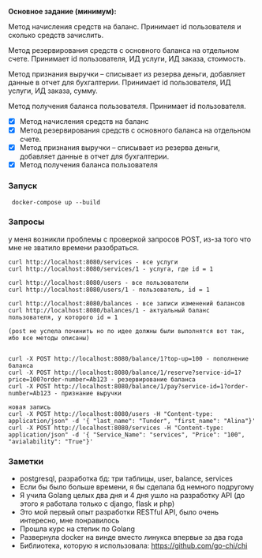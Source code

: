 **Основное задание (минимум):**

Метод начисления средств на баланс. Принимает id пользователя и сколько средств зачислить.

Метод резервирования средств с основного баланса на отдельном счете. Принимает id пользователя, ИД услуги, ИД заказа, стоимость.

Метод признания выручки – списывает из резерва деньги, добавляет данные в отчет для бухгалтерии. Принимает id пользователя, ИД услуги, ИД заказа, сумму.

Метод получения баланса пользователя. Принимает id пользователя.


- [x] Метод начисления средств на баланс
- [x] Метод резервирования средств с основного баланса на отдельном счете.
- [x] Метод признания выручки – списывает из резерва деньги, добавляет данные в отчет для бухгалтерии.
- [x] Метод получения баланса пользователя

### Запуск

```
 docker-compose up --build
```

### Запросы
у меня возникли проблемы с проверкой запросов POST, из-за того что мне не зватило времени разобраться. 

```
curl http://localhost:8080/services - все услуги
curl http://localhost:8080/services/1 - услуга, где id = 1

curl http://localhost:8080/users - все пользователи
curl http://localhost:8080/users/1 - пользователь, id = 1

curl http://localhost:8080/balances - все записи изменений балансов
curl http://localhost:8080/balances/1 - актуальный баланс пользователя, у которого id = 1

(post не успела починить но по идее должны были выполнятся вот так, ибо все методы описаны)


curl -X POST http://localhost:8080/balance/1?top-up=100 - пополнение баланса
curl -X POST http://localhost:8080/balance/1/reserve?service-id=1?price=100?order-number=Ab123 - резервирование баланса
curl -X POST http://localhost:8080/balance/1/pay?service-id=1?order-number=Ab123 - признание выручки

новая запись
curl -X POST http://localhost:8080/users -H "Content-type: application/json" -d '{ "last_name": "Tunder", "first_name": "Alina"}'
curl -X POST http://localhost:8080/services -H "Content-type: application/json" -d '{ "Service_Name": "services", "Price": "100", "avialability": "True"}' 
```

### Заметки
- postgresql, разработка бд: три таблицы, user, balance, services
- Если бы было больше времени, я бы сделала бд немного подругому
- Я учила Golang целых два дня и 4 дня ушло на разработку API (до этого я работала только с django, flask и php)
- Это мой первый опыт разработки RESTful API, было очень интересно, мне понравилось
- Прошла курс на степик по Golang
- Развернула docker на винде вместо линукса впервые за два года
- Библиотека, которую я использовала: https://github.com/go-chi/chi
